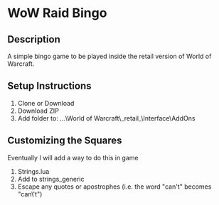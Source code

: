 # WoW Raid Bingo

## Description
A simple bingo game to be played inside the retail version of World of Warcraft.

## Setup Instructions
1. Clone or Download 
2. Download ZIP
3. Add folder to: ...\\World of Warcraft\\\_retail\_\\Interface\\AddOns

## Customizing the Squares
Eventually I will add a way to do this in game
1. Strings.lua
2. Add to strings_generic
3. Escape any quotes or apostrophes (i.e. the word "can't" becomes "can\\\'t")


